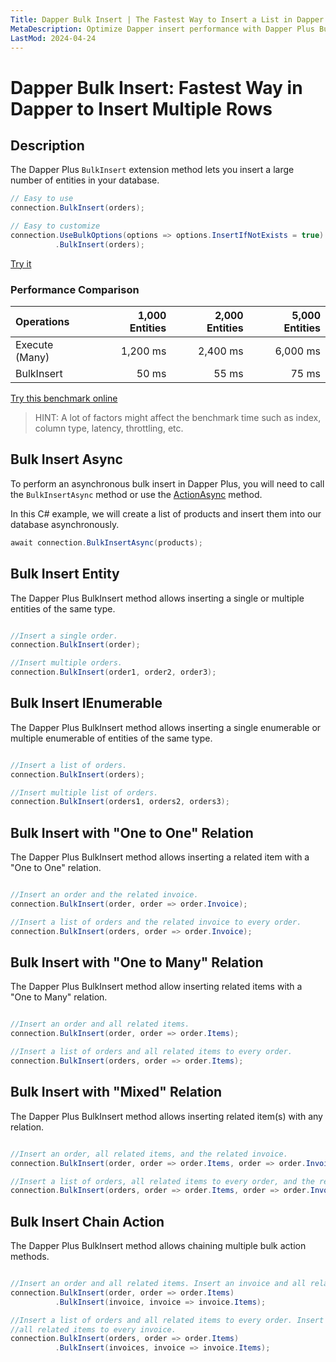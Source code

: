 ```yaml
---
Title: Dapper Bulk Insert | The Fastest Way to Insert a List in Dapper
MetaDescription: Optimize Dapper insert performance with Dapper Plus Bulk Insert Extensions. Easily insert multiple rows in a database from a list with customizable options. Improve your database operations - try it now.
LastMod: 2024-04-24
---
```


# Dapper Bulk Insert: Fastest Way in Dapper to Insert Multiple Rows

## Description

The Dapper Plus `BulkInsert` extension method lets you insert a large number of entities in your database.

```csharp
// Easy to use
connection.BulkInsert(orders);

// Easy to customize
connection.UseBulkOptions(options => options.InsertIfNotExists = true)
          .BulkInsert(orders);
```
[Try it](https://dotnetfiddle.net/ltIqrC)

### Performance Comparison

| Operations      | 1,000 Entities | 2,000 Entities | 5,000 Entities |
| :-------------- | -------------: | -------------: | -------------: |
| Execute (Many)  | 1,200 ms       | 2,400 ms       | 6,000 ms       |
| BulkInsert      | 50 ms          | 55 ms          | 75 ms          |

[Try this benchmark online](https://dotnetfiddle.net/CqTwfr)

> HINT: A lot of factors might affect the benchmark time such as index, column type, latency, throttling, etc.

## Bulk Insert Async

To perform an asynchronous bulk insert in Dapper Plus, you will need to call the `BulkInsertAsync` method or use the [ActionAsync](/async-action) method.

In this C# example, we will create a list of products and insert them into our database asynchronously.

```csharp
await connection.BulkInsertAsync(products);
```

## Bulk Insert Entity

The Dapper Plus BulkInsert method allows inserting a single or multiple entities of the same type.


```csharp

//Insert a single order.
connection.BulkInsert(order);

//Insert multiple orders.
connection.BulkInsert(order1, order2, order3);
```

## Bulk Insert IEnumerable<TEntity>

The Dapper Plus BulkInsert method allows inserting a single enumerable or multiple enumerable of entities of the same type.


```csharp

//Insert a list of orders.
connection.BulkInsert(orders);

//Insert multiple list of orders.
connection.BulkInsert(orders1, orders2, orders3);
```

## Bulk Insert with "One to One" Relation

The Dapper Plus BulkInsert method allows inserting a related item with a "One to One" relation.


```csharp

//Insert an order and the related invoice.
connection.BulkInsert(order, order => order.Invoice);

//Insert a list of orders and the related invoice to every order.
connection.BulkInsert(orders, order => order.Invoice);
```

## Bulk Insert with "One to Many" Relation

The Dapper Plus BulkInsert method allow inserting related items with a "One to Many" relation.


```csharp

//Insert an order and all related items.
connection.BulkInsert(order, order => order.Items);

//Insert a list of orders and all related items to every order.
connection.BulkInsert(orders, order => order.Items);
```

## Bulk Insert with "Mixed" Relation

The Dapper Plus BulkInsert method allows inserting related item(s) with any relation.


```csharp

//Insert an order, all related items, and the related invoice.
connection.BulkInsert(order, order => order.Items, order => order.Invoice);

//Insert a list of orders, all related items to every order, and the related invoice to every order.
connection.BulkInsert(orders, order => order.Items, order => order.Invoice);
```

## Bulk Insert Chain Action

The Dapper Plus BulkInsert method allows chaining multiple bulk action methods.


```csharp

//Insert an order and all related items. Insert an invoice and all related invoice items.
connection.BulkInsert(order, order => order.Items)
          .BulkInsert(invoice, invoice => invoice.Items);

//Insert a list of orders and all related items to every order. Insert a list of invoices and 
//all related items to every invoice.
connection.BulkInsert(orders, order => order.Items)
          .BulkInsert(invoices, invoice => invoice.Items);

```
